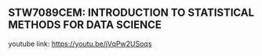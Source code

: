 ## STW7089CEM: INTRODUCTION TO STATISTICAL METHODS FOR DATA SCIENCE

youtube link: https://youtu.be/jVqPw2USoqs
